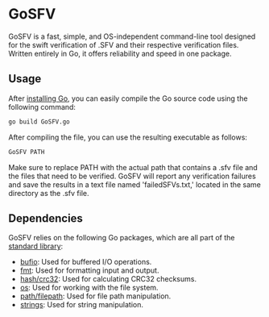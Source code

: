 # GoSFV

GoSFV is a fast, simple, and OS-independent command-line tool designed for the swift verification of .SFV and their respective verification files. Written entirely in Go, it offers reliability and speed in one package.

## Usage
After [installing Go](https://go.dev/dl/), you can easily compile the Go source code using the following command:
```bash
go build GoSFV.go
```

After compiling the file, you can use the resulting executable as follows:
```bash
GoSFV PATH
```
Make sure to replace PATH with the actual path that contains a .sfv file and the files that need to be verified. GoSFV will report any verification failures and save the results in a text file named 'failedSFVs.txt,' located in the same directory as the .sfv file.

## Dependencies
GoSFV relies on the following Go packages, which are all part of the [standard library](https://pkg.go.dev/std):

- [bufio](https://pkg.go.dev/bufio@go1.21.0): Used for buffered I/O operations.
- [fmt](https://pkg.go.dev/fmt): Used for formatting input and output.
- [hash/crc32](https://pkg.go.dev/hash/crc32): Used for calculating CRC32 checksums.
- [os](https://pkg.go.dev/os): Used for working with the file system.
- [path/filepath](https://pkg.go.dev/path/filepath): Used for file path manipulation.
- [strings](https://pkg.go.dev/strings): Used for string manipulation.
